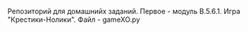 Репозиторий для домашнийх заданий.
Первое - модуль B.5.6.1. Игра "Крестики-Нолики".
Файл - gameXO.py
